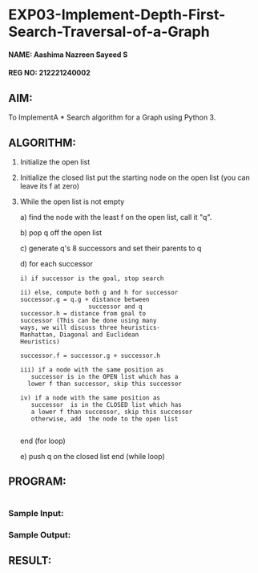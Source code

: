 # EXP03-Implement-Depth-First-Search-Traversal-of-a-Graph

#### NAME: Aashima Nazreen Sayeed S
#### REG NO: 212221240002

## AIM:
To ImplementA * Search algorithm for a Graph using Python 3.


## ALGORITHM:

1. Initialize the open list
  
2. Initialize the closed list put the starting node on the open list (you can leave its f at zero)
3. While the open list is not empty
   
   a) find the node with the least f on the open list, call it "q".
   
   b) pop q off the open list
   
   c) generate q's 8 successors and set their parents to q
   
   d) for each successor

   ```
   i) if successor is the goal, stop search

   ii) else, compute both g and h for successor
   successor.g = q.g + distance between 
                      successor and q
   successor.h = distance from goal to 
   successor (This can be done using many 
   ways, we will discuss three heuristics- 
   Manhattan, Diagonal and Euclidean 
   Heuristics)
  
   successor.f = successor.g + successor.h

   iii) if a node with the same position as 
      successor is in the OPEN list which has a 
     lower f than successor, skip this successor
  
   iv) if a node with the same position as 
      successor  is in the CLOSED list which has
      a lower f than successor, skip this successor
      otherwise, add  the node to the open list
      
   ```


   end (for loop)

   e) push q on the closed list end (while loop)


## PROGRAM:
```python

```

### Sample Input:


### Sample Output:



## RESULT:














